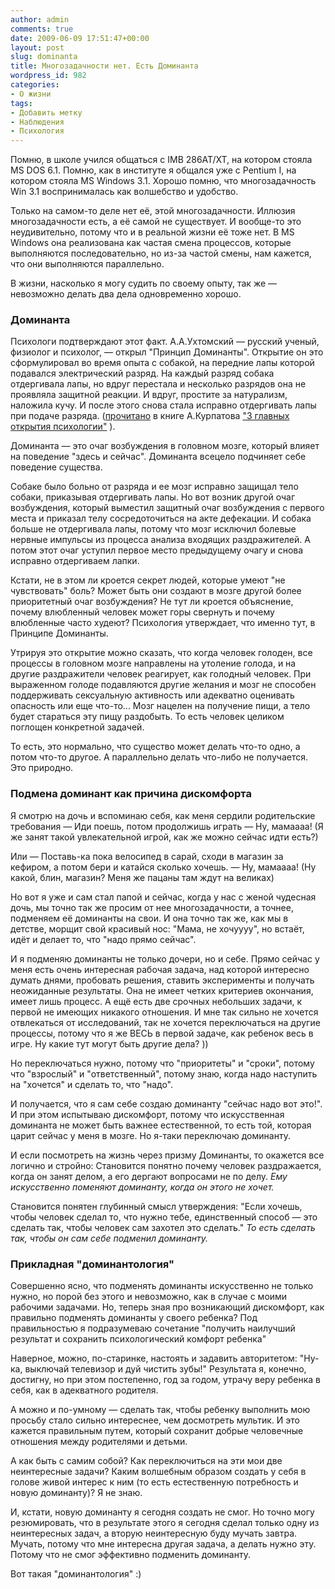 ```yaml
---
author: admin
comments: true
date: 2009-06-09 17:51:47+00:00
layout: post
slug: dominanta
title: Многозадачности нет. Есть Доминанта
wordpress_id: 982
categories:
- О жизни
tags:
- Добавить метку
- Наблюдения
- Психология
---
```


Помню, в школе учился общаться с IMB 286AT/XT, на котором стояла MS DOS 6.1. Помню, как в институте я общался уже с Pentium I, на котором стояла MS Windows 3.1. Хорошо помню, что многозадачность Win 3.1 воспринималась как волшебство и удобство.

Только на самом-то деле нет её, этой многозадачности. Иллюзия многозадачности есть, а её самой не существует. И вообще-то это неудивительно, потому что и в реальной жизни её тоже нет. В MS Windows она реализована как частая смена процессов, которые выполняются последовательно, но из-за частой смены, нам кажется, что они выполняются параллельно.

В жизни, насколько я могу судить по своему опыту, так же — невозможно делать два дела одновременно хорошо.
<!-- more -->



### Доминанта


Психологи подтверждают этот факт. А.А.Ухтомский — русский ученый, физиолог и психолог, — открыл "Принцип Доминанты". Открытие он это сформулировал во время опыта с собакой, на передние лапы которой подавался электрический разряд. На каждый разряд собака отдергивала лапы, но вдруг перестала и несколько разрядов она не проявляла защитной реакции. И вдруг, простите за натурализм, наложила кучу. И после этого снова стала исправно отдергивать лапы при подаче разряда. ([прочитано](http://book.poznaisebya.com/popular/hridanx/gl5.shtm) в книге А.Курпатова ["3 главных открытия психологии"](http://www.kurpatov.ru/page68_1_19.html) ).

Доминанта — это очаг возбуждения в головном мозге, который влияет на поведение "здесь и сейчас". Доминанта всецело подчиняет себе поведение существа.

Собаке было больно от разряда и ее мозг исправно защищал тело собаки, приказывая отдергивать лапы. Но вот возник другой очаг возбуждения, который выместил защитный очаг возбуждения с первого места и приказал телу сосредоточиться на акте дефекации. И собака больше не отдергивала лапы, потому что мозг исключил болевые нервные импульсы из процесса анализа входящих раздражителей. А потом этот очаг уступил первое место предыдущему очагу и снова исправно отдергиваем лапки.

Кстати, не в этом ли кроется секрет людей, которые умеют "не чувствовать" боль? Может быть они создают в мозге другой более приоритетный очаг возбуждения? Не тут ли кроется объяснение, почему влюбленный человек может горы свернуть и почему влюбленные часто худеют? Психология утверждает, что именно тут, в Принципе Доминанты.

Утрируя это открытие можно сказать, что когда человек голоден, все процессы в головном мозге направлены на утоление голода, и на другие раздражители человек реагирует, как голодный человек. При выраженном голоде подавляются другие желания и мозг не способен поддерживать сексуальную активность или адекватно оценивать опасность или еще что-то... Мозг нацелен на получение пищи, а тело будет стараться эту пищу раздобыть. То есть человек целиком поглощен конкретной задачей.

То есть, это нормально, что существо может делать что-то одно, а потом что-то другое. А параллельно делать что-либо не получается. Это природно.



### Подмена доминант как причина дискомфорта


Я смотрю на дочь и вспоминаю себя, как меня сердили родительские требования
— Иди поешь, потом продолжишь играть
— Ну, мамаааа! (Я же занят такой увлекательной игрой, как же можно сейчас идти есть?)

Или
— Поставь-ка пока велосипед в сарай, сходи в магазин за кефиром, а потом бери и катайся сколько хочешь.
— Ну, мамаааа! (Ну какой, блин, магазин? Меня же пацаны там ждут на великах)

Но вот я уже и сам стал папой и сейчас, когда у нас с женой чудесная дочь, мы точно так же просим от нее многозадачности, а точнее, подменяем её доминанты на свои. И она точно так же, как мы в детстве, морщит свой красивый нос: "Мама, не хочуууу", но встаёт, идёт и делает то, что "надо прямо сейчас".

И я подменяю доминанты не только дочери, но и себе. Прямо сейчас у меня есть очень интересная рабочая задача, над которой интересно думать днями, пробовать решения, ставить эксперименты и получать неожиданные результаты. Она не имеет четких критериев окончания, имеет лишь процесс. А ещё есть две срочных небольших задачи, к первой не имеющих никакого отношения. И мне так сильно не хочется отвлекаться от исследований, так не хочется переключаться на другие процессы, потому что я же ВЕСЬ в первой задаче, как ребенок весь в игре. Ну какие тут могут быть другие дела? ))

Но переключаться нужно, потому что "приоритеты" и "сроки", потому что "взрослый" и "ответственный", потому знаю, когда надо наступить на "хочется" и сделать то, что "надо".

И получается, что я сам себе создаю доминанту "сейчас надо вот это!". И при этом испытываю дискомфорт, потому что искусственная доминанта не может быть важнее естественной, то есть той, которая царит сейчас у меня в мозге. Но я-таки переключаю доминанту.

И если посмотреть на жизнь через призму Доминанты, то окажется все логично и стройно:
Становится понятно почему человек раздражается, когда он занят делом, а его дергают вопросами не по делу. _Ему искусственно поменяют доминанту, когда он этого не хочет._

Становится понятен глубинный смысл утверждения: "Если хочешь, чтобы человек сделал то, что нужно тебе, единственный способ — это сделать так, чтобы человек сам захотел это сделать." _То есть сделать так, чтобы он сам себе подменил доминанту._



### Прикладная "доминантология"


Совершенно ясно, что подменять доминанты искусственно не только нужно, но порой без этого и невозможно, как в случае с моими рабочими задачами. Но, теперь зная про возникающий дискомфорт, как правильно подменять доминанты у своего ребенка?  Под правильностью я подразумеваю сочетание "получить наилучший результат и сохранить психологический комфорт ребенка"

Наверное, можно, по-старинке, настоять и задавить авторитетом: "Ну-ка, выключай телевизор и дуй чистить зубы!" Результата я, конечно, достигну, но при этом постепенно, год за годом, утрачу веру ребенка в себя, как в адекватного родителя.

А можно и по-умному — сделать так, чтобы ребенку выполнить мою просьбу стало сильно интереснее, чем досмотреть мультик. И это кажется правильным путем, который сохранит добрые человечные отношения между родителями и детьми.

А как быть с самим собой? Как переключиться на эти мои две неинтересные задачи? Каким волшебным образом создать у себя в голове живой интерес к ним (то есть естественную потребность и новую доминанту)? Я не знаю.

И, кстати, новую доминанту я сегодня создать не смог. Но точно могу резюмировать, что в результате этого я сегодня сделал только одну из неинтересных задач, а вторую неинтересную буду мучать завтра. Мучать, потому что мне интересна другая задача, а делать нужно эту. Потому что не смог эффективно подменить доминанту.

Вот такая "доминантология" :)
